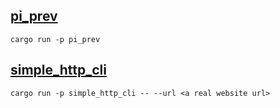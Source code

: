 ## [pi_prev](https://github.com/AmbitionsXXXV/rust_practice/blob/main/pi_prev/src/main.rs)

```shell
cargo run -p pi_prev
```

## [simple_http_cli](https://github.com/AmbitionsXXXV/rust_practice/blob/main/simple_http_cli/src/main.rs)

```shell
cargo run -p simple_http_cli -- --url <a real website url>
```